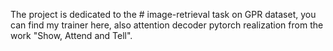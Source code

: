 The project is dedicated to the # image-retrieval task on GPR dataset, you can find my trainer here, also attention decoder pytorch realization from the work "Show, Attend and Tell".

